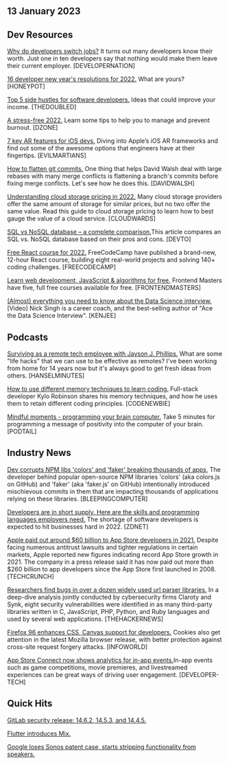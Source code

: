 ## 13 January 2023

## Dev Resources


[Why do developers switch jobs?](https://www.developernation.net/blog/why-do-developers-switch-jobs) It turns out many developers know their worth. Just one in ten developers say that nothing would make them leave their current employer. [DEVELOPERNATION]

[16 developer new year's resolutions for 2022.](https://cult.honeypot.io/reads/developer-new-years-resolutions-for-2022/) What are yours? [HONEYPOT]

[Top 5 side hustles for software developers.](https://www.thedoubled.dev/post/top-5-side-hustles-for-software-developers) Ideas that could improve your income. [THEDOUBLED]

[A stress-free 2022.](https://dzone.com/articles/a-stress-free-2022) Learn some tips to help you to manage and prevent burnout. [DZONE]

[7 key AR features for iOS devs.](https://evilmartians.com/chronicles/our-slice-of-the-metaverse-7-key-ar-features-for-ios-devs) Diving into Apple’s iOS AR frameworks and find out some of the awesome options that engineers have at their fingertips. [EVILMARTIANS]

[How to flatten git commits.](https://davidwalsh.name/flatten-git-commits) One thing that helps David Walsh deal with large rebases with many merge conflicts is flattening a branch's commits before fixing merge conflicts. Let's see how he does this. [DAVIDWALSH]

[Understanding cloud storage pricing in 2022.](https://www.cloudwards.net/understanding-cloud-storage-pricing/) Many cloud storage providers offer the same amount of storage for similar prices, but no two offer the same value. Read this guide to cloud storage pricing to learn how to best gauge the value of a cloud service. [CLOUDWARDS]

[SQL vs NoSQL database – a complete comparison.](https://dev.to/backendless/sql-vs-nosql-database-a-complete-comparison-55pi)This article compares an SQL vs. NoSQL database based on their pros and cons. [DEVTO]

[Free React course for 2022.](https://www.freecodecamp.org/news/free-react-course-2022/) FreeCodeCamp have published a brand-new, 12-hour React course, building eight real-world projects and solving 140+ coding challenges. [FREECODECAMP]

[Learn web development, JavaScript & algorithms for free.](https://frontendmasters.com/sale/trial/) Frontend Masters have five, full free courses available for free. [FRONTENDMASTERS]

[(Almost) everything you need to know about the Data Science interview.](https://www.youtube.com/watch?v=4Qta0MyEoYU) [Video] Nick Singh is a career coach, and the best-selling author of "Ace the Data Science Interview". [KENJEE]

## Podcasts

[Surviving as a remote tech employee with Jayson J. Phillips.](https://www.hanselminutes.com/723/surviving-as-a-remote-tech-employee-with-jayson-j-phillips) What are some "life hacks" that we can use to be effective as remotes? I've been working from home for 14 years now but it's always good to get fresh ideas from others. [HANSELMINUTES]

[How to use different memory techniques to learn coding.](https://www.codenewbie.org/podcast/how-to-use-different-memory-techniques-to-learn-coding) Full-stack developer Kylo Robinson shares his memory techniques, and how he uses them to retain different coding principles. [CODENEWBIE]

[Mindful moments - programming your brain computer.](https://podtail.com/podcast/rtejr/mindful-moments-programming-your-brain-computer/) Take 5 minutes for programming a message of positivity into the computer of your brain. [PODTAIL]

## Industry News


[Dev corrupts NPM libs 'colors' and 'faker' breaking thousands of apps,](https://www.bleepingcomputer.com/news/security/dev-corrupts-npm-libs-colors-and-faker-breaking-thousands-of-apps/) The developer behind popular open-source NPM libraries 'colors' (aka colors.js on GitHub) and 'faker' (aka 'faker.js' on GitHub) intentionally introduced mischievous commits in them that are impacting thousands of applications relying on these libraries. [BLEEPINGCOMPUTER]

[Developers are in short supply. Here are the skills and programming languages employers need.](https://www.zdnet.com/article/finding-developers-is-going-to-be-your-biggest-hiring-headache-this-year/) The shortage of software developers is expected to hit businesses hard in 2022. [ZDNET]

[Apple paid out around $60 billion to App Store developers in 2021.](https://techcrunch.com/2022/01/10/apple-paid-out-around-60-billion-to-app-store-developers-in-2021/) Despite facing numerous antitrust lawsuits and tighter regulations in certain markets, Apple reported new figures indicating record App Store growth in 2021. The company in a press release said it has now paid out more than $260 billion to app developers since the App Store first launched in 2008. [TECHCRUNCH]

[Researchers find bugs in over a dozen widely used url parser libraries.](https://thehackernews.com/2022/01/researchers-find-bugs-in-over-dozen.html) In a deep-dive analysis jointly conducted by cybersecurity firms Claroty and Synk, eight security vulnerabilities were identified in as many third-party libraries written in C, JavaScript, PHP, Python, and Ruby languages and used by several web applications. [THEHACKERNEWS]

[Firefox 96 enhances CSS, Canvas support for developers.](https://www.infoworld.com/article/3646751/firefox-96-enhances-css-canvas-support-for-developers.html) Cookies also get attention in the latest Mozilla browser release, with better protection against cross-site request forgery attacks. [INFOWORLD]

[App Store Connect now shows analytics for in-app events.](https://developer-tech.com/news/2022/jan/07/app-store-connect-analytics-for-in-app-events/)In-app events such as game competitions, movie premieres, and livestreamed experiences can be great ways of driving user engagement. [DEVELOPER-TECH]

## Quick Hits

[GitLab security release: 14.6.2, 14.5.3, and 14.4.5.](https://about.gitlab.com/releases/2022/01/11/security-release-gitlab-14-6-2-released/)

[Flutter introduces Mix.](https://www.i-programmer.info/news/90-tools/15131-flutter-introduces-mix.html)

[Google loses Sonos patent case, starts stripping functionality from speakers.](https://arstechnica.com/gadgets/2022/01/google-loses-sonos-patent-case-starts-stripping-functionality-from-speakers/)
<!--stackedit_data:
eyJoaXN0b3J5IjpbMTU1MzYxNTk3OCwtMjI5MDQxOTg0LDEyND
A0ODIwMDksMTIxMjIxNDk1MCwxNTg3NTYyNTMyXX0=
-->